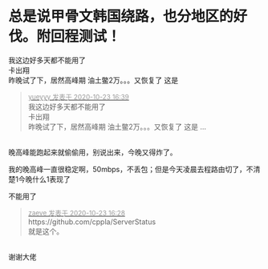 # 总是说甲骨文韩国绕路，也分地区的好伐。附回程测试！


我这边好多天都不能用了<br />
卡出翔<br />
昨晚试了下，居然高峰期 油土鳖2万。。。又恢复了 这是<img id="aimg_Qc6zJ" onclick="zoom(this, this.src, 0, 0, 0)" class="zoom" src="https://cdn.jsdelivr.net/gh/hishis/forum-master/public/images/patch.gif" onmouseover="img_onmouseoverfunc(this)" onload="thumbImg(this)" border="0" alt="" />

<div class="quote"><blockquote><font size="2"><a href="https://www.hostloc.com/forum.php?mod=redirect&amp;goto=findpost&amp;pid=9341836&amp;ptid=757652" target="_blank"><font color="#999999">yueyyy 发表于 2020-10-23 16:39</font></a></font><br />
我这边好多天都不能用了<br />
卡出翔<br />
昨晚试了下，居然高峰期 油土鳖2万。。。又恢复了 这是 ...</blockquote></div><br />
晚高峰能跑起来就偷偷用，别说出来，今晚又得炸了。<img id="aimg_XjrjX" onclick="zoom(this, this.src, 0, 0, 0)" class="zoom" src="https://cdn.jsdelivr.net/gh/hishis/forum-master/public/images/patch.gif" onmouseover="img_onmouseoverfunc(this)" onload="thumbImg(this)" border="0" alt="" />

我的晚高峰一直很稳定啊，50mbps，不丢包；但是今天凌晨去程路由切了，不清楚1今晚什么1表现了

不能用了

<div class="quote"><blockquote><font size="2"><a href="https://www.hostloc.com/forum.php?mod=redirect&amp;goto=findpost&amp;pid=9341769&amp;ptid=757652" target="_blank"><font color="#999999">zaeve 发表于 2020-10-23 16:28</font></a></font><br />
https://github.com/cppla/ServerStatus<br />
就是这个。</blockquote></div><br />
谢谢大佬
